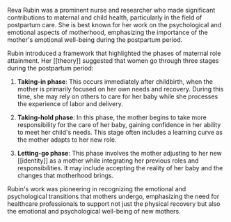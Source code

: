 Reva Rubin was a prominent nurse and researcher who made significant contributions to maternal and child health, particularly in the field of postpartum care. She is best known for her work on the psychological and emotional aspects of motherhood, emphasizing the importance of the mother's emotional well-being during the postpartum period.

Rubin introduced a framework that highlighted the phases of maternal role attainment. Her [[theory]] suggested that women go through three stages during the postpartum period:

1. **Taking-in phase**: This occurs immediately after childbirth, when the mother is primarily focused on her own needs and recovery. During this time, she may rely on others to care for her baby while she processes the experience of labor and delivery.
   
2. **Taking-hold phase**: In this phase, the mother begins to take more responsibility for the care of her baby, gaining confidence in her ability to meet her child's needs. This stage often includes a learning curve as the mother adapts to her new role.

3. **Letting-go phase**: This phase involves the mother adjusting to her new [[identity]] as a mother while integrating her previous roles and responsibilities. It may include accepting the reality of her baby and the changes that motherhood brings.

Rubin's work was pioneering in recognizing the emotional and psychological transitions that mothers undergo, emphasizing the need for healthcare professionals to support not just the physical recovery but also the emotional and psychological well-being of new mothers.